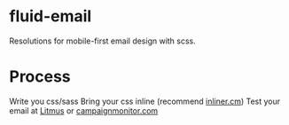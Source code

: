 # fluid-email
Resolutions for mobile-first email design with scss.

# Process
Write you css/sass
Bring your css inline (recommend [inliner.cm](http://inliner.cm/))
Test your email at [Litmus](https://litmus.com/) or [campaignmonitor.com](https://www.campaignmonitor.com/)
